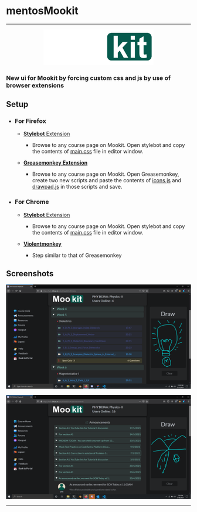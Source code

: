# mentosMookit
---
<p align="center">
<img width = 300 src="./static/mookitlogo.png" />
</p>

### New ui for Mookit by forcing custom css and js by use of browser extensions

## Setup
* ### For Firefox
    - [**Stylebot** Extension](https://addons.mozilla.org/en-US/firefox/addon/stylebot-web/)
        - Browse to any course page on Mookit. Open stylebot and copy the contents of [main.css](./css/main.css) file in editor window.

    - [**Greasemonkey Extension**](https://addons.mozilla.org/en-US/firefox/addon/greasemonkey/)
        - Browse to any course page on Mookit. Open Greasemonkey, create two new scripts and paste the contents of [icons.js](./js/icons.js) and [drawpad.js](./js/drawpad.js) in those scripts and save.

* ### For Chrome
    - [**Stylebot** Extension](https://chrome.google.com/webstore/detail/stylebot/oiaejidbmkiecgbjeifoejpgmdaleoha)
        - Browse to any course page on Mookit. Open stylebot and copy the contents of [main.css](./css/main.css) file in editor window.

    - [**Violentmonkey**](https://chrome.google.com/webstore/detail/violentmonkey/jinjaccalgkegednnccohejagnlnfdag)
        - Step similar to that of Greasemonkey


## Screenshots

![Homepage](./static/home.png)


![Announcement](./static/announcement.png)

---